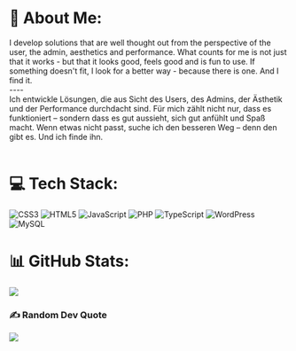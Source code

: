 # 🌄 About Me:

I develop solutions that are well thought out from the perspective of the user, the admin, aesthetics and performance. What counts for me is not just that it works - but that it looks good, feels good and is fun to use. If something doesn't fit, I look for a better way - because there is one. And I find it. <br>
----<br>
Ich entwickle Lösungen, die aus Sicht des Users, des Admins, der Ästhetik und der Performance durchdacht sind. Für mich zählt nicht nur, dass es funktioniert – sondern dass es gut aussieht, sich gut anfühlt und Spaß macht. Wenn etwas nicht passt, suche ich den besseren Weg – denn den gibt es. Und ich finde ihn.
 <br> 
<br>

# 💻 Tech Stack:
![CSS3](https://img.shields.io/badge/css3-%231572B6.svg?style=for-the-badge&logo=css3&logoColor=white) ![HTML5](https://img.shields.io/badge/html5-%23E34F26.svg?style=for-the-badge&logo=html5&logoColor=white) ![JavaScript](https://img.shields.io/badge/javascript-%23323330.svg?style=for-the-badge&logo=javascript&logoColor=%23F7DF1E) ![PHP](https://img.shields.io/badge/php-%23777BB4.svg?style=for-the-badge&logo=php&logoColor=white) ![TypeScript](https://img.shields.io/badge/typescript-%23007ACC.svg?style=for-the-badge&logo=typescript&logoColor=white) ![WordPress](https://img.shields.io/badge/WordPress-%23117AC9.svg?style=for-the-badge&logo=WordPress&logoColor=white) ![MySQL](https://img.shields.io/badge/mysql-%2300000f.svg?style=for-the-badge&logo=mysql&logoColor=white)
# 📊 GitHub Stats:
![](https://github-readme-stats.vercel.app/api/top-langs/?username=SinanFischer&theme=dark&hide_border=false&include_all_commits=false&count_private=false&layout=compact)

### ✍️ Random Dev Quote
![](https://quotes-github-readme.vercel.app/api?type=horizontal&theme=merko)

